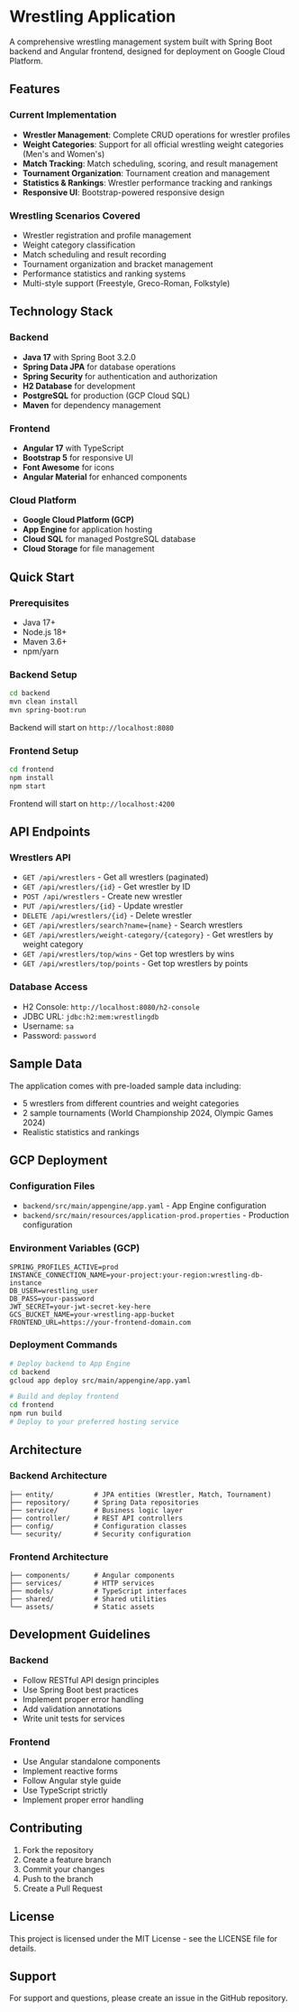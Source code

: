 # Wrestling Application

A comprehensive wrestling management system built with Spring Boot backend and Angular frontend, designed for deployment on Google Cloud Platform.

## Features

### Current Implementation
- **Wrestler Management**: Complete CRUD operations for wrestler profiles
- **Weight Categories**: Support for all official wrestling weight categories (Men's and Women's)
- **Match Tracking**: Match scheduling, scoring, and result management
- **Tournament Organization**: Tournament creation and management
- **Statistics & Rankings**: Wrestler performance tracking and rankings
- **Responsive UI**: Bootstrap-powered responsive design

### Wrestling Scenarios Covered
- Wrestler registration and profile management
- Weight category classification
- Match scheduling and result recording
- Tournament organization and bracket management
- Performance statistics and ranking systems
- Multi-style support (Freestyle, Greco-Roman, Folkstyle)

## Technology Stack

### Backend
- **Java 17** with Spring Boot 3.2.0
- **Spring Data JPA** for database operations
- **Spring Security** for authentication and authorization
- **H2 Database** for development
- **PostgreSQL** for production (GCP Cloud SQL)
- **Maven** for dependency management

### Frontend
- **Angular 17** with TypeScript
- **Bootstrap 5** for responsive UI
- **Font Awesome** for icons
- **Angular Material** for enhanced components

### Cloud Platform
- **Google Cloud Platform (GCP)**
- **App Engine** for application hosting
- **Cloud SQL** for managed PostgreSQL database
- **Cloud Storage** for file management

## Quick Start

### Prerequisites
- Java 17+
- Node.js 18+
- Maven 3.6+
- npm/yarn

### Backend Setup
```bash
cd backend
mvn clean install
mvn spring-boot:run
```
Backend will start on `http://localhost:8080`

### Frontend Setup
```bash
cd frontend
npm install
npm start
```
Frontend will start on `http://localhost:4200`

## API Endpoints

### Wrestlers API
- `GET /api/wrestlers` - Get all wrestlers (paginated)
- `GET /api/wrestlers/{id}` - Get wrestler by ID
- `POST /api/wrestlers` - Create new wrestler
- `PUT /api/wrestlers/{id}` - Update wrestler
- `DELETE /api/wrestlers/{id}` - Delete wrestler
- `GET /api/wrestlers/search?name={name}` - Search wrestlers
- `GET /api/wrestlers/weight-category/{category}` - Get wrestlers by weight category
- `GET /api/wrestlers/top/wins` - Get top wrestlers by wins
- `GET /api/wrestlers/top/points` - Get top wrestlers by points

### Database Access
- H2 Console: `http://localhost:8080/h2-console`
- JDBC URL: `jdbc:h2:mem:wrestlingdb`
- Username: `sa`
- Password: `password`

## Sample Data

The application comes with pre-loaded sample data including:
- 5 wrestlers from different countries and weight categories
- 2 sample tournaments (World Championship 2024, Olympic Games 2024)
- Realistic statistics and rankings

## GCP Deployment

### Configuration Files
- `backend/src/main/appengine/app.yaml` - App Engine configuration
- `backend/src/main/resources/application-prod.properties` - Production configuration

### Environment Variables (GCP)
```
SPRING_PROFILES_ACTIVE=prod
INSTANCE_CONNECTION_NAME=your-project:your-region:wrestling-db-instance
DB_USER=wrestling_user
DB_PASS=your-password
JWT_SECRET=your-jwt-secret-key-here
GCS_BUCKET_NAME=your-wrestling-app-bucket
FRONTEND_URL=https://your-frontend-domain.com
```

### Deployment Commands
```bash
# Deploy backend to App Engine
cd backend
gcloud app deploy src/main/appengine/app.yaml

# Build and deploy frontend
cd frontend
npm run build
# Deploy to your preferred hosting service
```

## Architecture

### Backend Architecture
```
├── entity/          # JPA entities (Wrestler, Match, Tournament)
├── repository/      # Spring Data repositories
├── service/         # Business logic layer
├── controller/      # REST API controllers
├── config/          # Configuration classes
└── security/        # Security configuration
```

### Frontend Architecture
```
├── components/      # Angular components
├── services/        # HTTP services
├── models/          # TypeScript interfaces
├── shared/          # Shared utilities
└── assets/          # Static assets
```

## Development Guidelines

### Backend
- Follow RESTful API design principles
- Use Spring Boot best practices
- Implement proper error handling
- Add validation annotations
- Write unit tests for services

### Frontend
- Use Angular standalone components
- Implement reactive forms
- Follow Angular style guide
- Use TypeScript strictly
- Implement proper error handling

## Contributing

1. Fork the repository
2. Create a feature branch
3. Commit your changes
4. Push to the branch
5. Create a Pull Request

## License

This project is licensed under the MIT License - see the LICENSE file for details.

## Support

For support and questions, please create an issue in the GitHub repository.